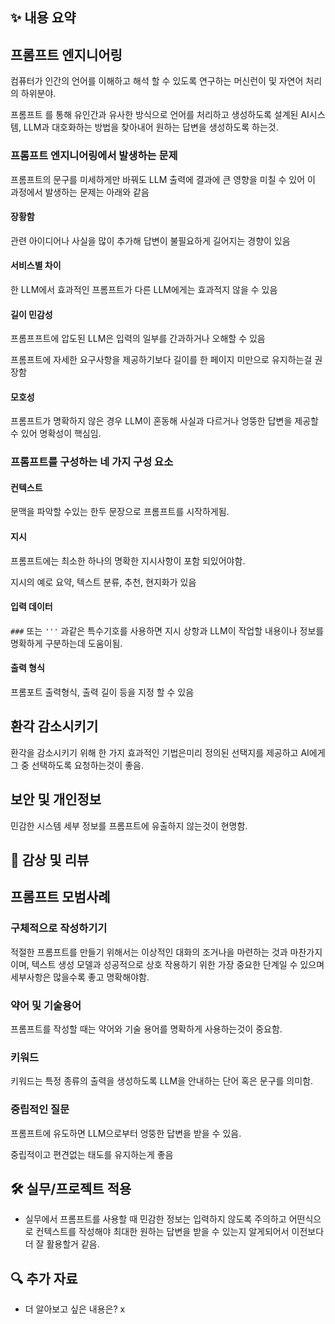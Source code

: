 ## ✨ 내용 요약

## 프롬프트 엔지니어링

컴퓨터가 인간의 언어를 이해하고 해석 할 수 있도록 연구하는 머신런이 및 자연어 처리의 하위분야.

프롬프트 를 통해 유인간과 유사한 방식으로 언어를 처리하고 생성하도록 설계된 AI시스템, LLM과 대호화하는 방법을 찾아내어 원하는 답변을 생성하도록 하는것.

### 프롬프트 엔지니어링에서 발생하는 문제

프롬프트의 문구를 미세하게만 바꿔도 LLM 출력에 결과에 큰 영향을 미칠 수 있어 이 과정에서 발생하는 문제는 아래와 같음

#### 장황함

관련 아이디어나 사실을 많이 추가해 답변이 불필요하게 길어지는 경향이 있음

#### 서비스별 차이

한 LLM에서 효과적인 프롬프트가 다른 LLM에게는 효과적지 않을 수 있음

#### 길이 민감성

프롬프프트에 압도된 LLM은 입력의 일부를 간과하거나 오해할 수 있음

프롬프트에 자세한 요구사항을 제공하기보다 길이를 한 페이지 미만으로 유지하는걸 권장함

#### 모호성

프롬프트가 명확하지 않은 경우 LLM이 혼동해 사실과 다르거나 엉뚱한 답변을 제공할 수 있어 명확성이 핵심임.

### 프롬프트를 구성하는 네 가지 구성 요소

#### 컨텍스트

문맥을 파악할 수있는 한두 문장으로 프롬프트를 시작하게됨.

#### 지시

프롬프트에는 최소한 하나의 명확한 지시사항이 포함 되있어야함.

지시의 예로 요약, 텍스트 분류, 추천, 현지화가 있음

#### 입력 데이터

`###` 또는 `'''` 과같은 특수기호를 사용하면 지시 상항과 LLM이 작업할 내용이나 정보를 명확하게 구분하는데 도움이됨.

#### 출력 형식

프롬포트 출력형식, 출력 길이 등을 지정 할 수 있음

## 환각 감소시키기

환각을 감소시키기 위해 한 가지 효과적인 기법은미리 정의된 선택지를 제공하고 AI에게 그 중 선택하도록 요청하는것이 좋음.

## 보안 및 개인정보

민감한 시스템 세부 정보를 프롬프트에 유출하지 않는것이 현명함.

## 📝 감상 및 리뷰

## 프롬프트 모범사례

### 구체적으로 작성하기기

적절한 프롬프트를 만들기 위해서는 이상적인 대화의 조거나을 마련하는 것과 마찬가지이며, 텍스트 생성 모델과 성공적으로 상호 작용하기 위한 가장 중요한 단계일 수 있으며 세부사항은 많을수록 좋고 명확해야함.

### 약어 및 기술용어

프롬프트를 작성할 때는 약어와 기술 용어를 명확하게 사용하는것이 중요함.

### 키워드

키워드는 특정 종류의 출력을 생성하도록 LLM을 안내하는 단어 혹은 문구를 의미함.

### 중립적인 질문

프롬프트에 유도하면 LLM으로부터 엉뚱한 답변을 받을 수 있음.

중립적이고 편견없는 태도를 유지하는게 좋음

## 🛠️ 실무/프로젝트 적용

- 실무에서 프롬프트를 사용할 때 민감한 정보는 입력하지 않도록 주의하고 어떤식으로 컨텍스트를 작성해야 최대한 원하는 답변을 받을 수 있는지 알게되어서 이전보다 더 잘 활용할거 같음.

## 🔍 추가 자료

- 더 알아보고 싶은 내용은? x
